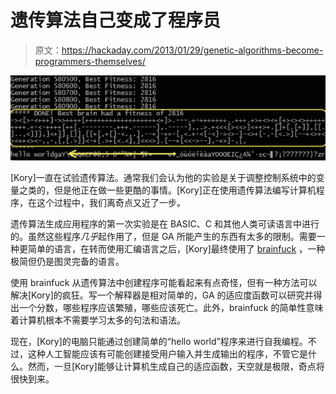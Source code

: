 # 遗传算法自己变成了程序员

> 原文：<https://hackaday.com/2013/01/29/genetic-algorithms-become-programmers-themselves/>

![AI](img/d885050f6fcdb166ee6163af7a31bf93.png)

[Kory]一直在试验遗传算法。通常我们会认为他的实验是关于调整控制系统中的变量之类的，但是他正在做一些更酷的事情。[Kory]正在使用遗传算法编写计算机程序，在这个过程中，我们离奇点又近了一步。

遗传算法生成应用程序的第一次实验是在 BASIC、C 和其他人类可读语言中进行的。虽然这些程序*几乎*起作用了，但是 GA 所能产生的东西有太多的限制。需要一种更简单的语言，在转而使用汇编语言之后，[Kory]最终使用了 [brainfuck](http://en.wikipedia.org/wiki/Brainfuck) ，一种极简但仍是图灵完备的语言。

使用 brainfuck 从遗传算法中创建程序可能看起来有点奇怪，但有一种方法可以解决[Kory]的疯狂。写一个解释器是相对简单的，GA 的适应度函数可以研究并得出一个分数，哪些程序应该繁殖，哪些应该死亡。此外，brainfuck 的简单性意味着计算机根本不需要学习太多的句法和语法。

现在，[Kory]的电脑只能通过创建简单的“hello world”程序来进行自我编程。不过，这种人工智能应该有可能创建接受用户输入并生成输出的程序，不管它是什么。然而，一旦[Kory]能够让计算机生成自己的适应函数，天空就是极限，奇点将很快到来。